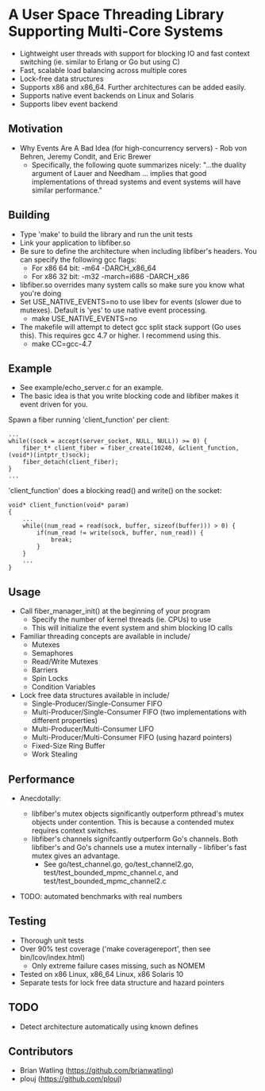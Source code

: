 # A User Space Threading Library Supporting Multi-Core Systems

- Lightweight user threads with support for blocking IO and fast context switching (ie. similar to Erlang or Go but using C)
- Fast, scalable load balancing across multiple cores
- Lock-free data structures
- Supports x86 and x86_64. Further architectures can be added easily.
- Supports native event backends on Linux and Solaris
- Supports libev event backend

## Motivation

- Why Events Are A Bad Idea (for high-concurrency servers) - Rob von Behren, Jeremy Condit, and Eric Brewer
    - Specifically, the following quote summarizes nicely:
        "...the duality argument of Lauer and Needham ... implies that good implementations of thread systems and event systems will have similar performance."


## Building

- Type 'make' to build the library and run the unit tests
- Link your application to libfiber.so
- Be sure to define the architecture when including libfiber's headers. You can specify the following gcc flags:
    - For x86 64 bit: -m64 -DARCH_x86_64
    - For x86 32 bit: -m32 -march=i686 -DARCH_x86
- libfiber.so overrides many system calls so make sure you know what you're doing
- Set USE_NATIVE_EVENTS=no to use libev for events (slower due to mutexes). Default is 'yes' to use native event processing.
    - make USE_NATIVE_EVENTS=no
- The makefile will attempt to detect gcc split stack support (Go uses this). This requires gcc 4.7 or higher. I recommend using this.
    - make CC=gcc-4.7

## Example

- See example/echo_server.c for an example.
- The basic idea is that you write blocking code and libfiber makes it event driven for you.

Spawn a fiber running 'client_function' per client:

    ...
    while((sock = accept(server_socket, NULL, NULL)) >= 0) {
        fiber_t* client_fiber = fiber_create(10240, &client_function, (void*)(intptr_t)sock);
        fiber_detach(client_fiber);
    }
    ...

'client_function' does a blocking read() and write() on the socket:

    void* client_function(void* param)
    {
        ...
        while((num_read = read(sock, buffer, sizeof(buffer))) > 0) {
            if(num_read != write(sock, buffer, num_read)) {
                break;
            }
        }
        ...
    }

## Usage

- Call fiber_manager_init() at the beginning of your program
    - Specify the number of kernel threads (ie. CPUs) to use
    - This will initialize the event system and shim blocking IO calls
- Familiar threading concepts are available in include/
    - Mutexes
    - Semaphores
    - Read/Write Mutexes
    - Barriers
    - Spin Locks
    - Condition Variables
- Lock free data structures available in include/
    - Single-Producer/Single-Consumer FIFO
    - Multi-Producer/Single-Consumer FIFO (two implementations with different properties)
    - Multi-Producer/Multi-Consumer LIFO
    - Multi-Producer/Multi-Consumer FIFO (using hazard pointers)
    - Fixed-Size Ring Buffer
    - Work Stealing

## Performance

- Anecdotally:
    - libfiber's mutex objects significantly outperform pthread's mutex objects under contention. This is because a contended mutex requires context switches.
    - libfiber's channels signifcantly outperform Go's channels. Both libfiber's  and Go's channels use a mutex internally - libfiber's fast mutex gives an advantage.
        - See go/test_channel.go, go/test_channel2.go, test/test_bounded_mpmc_channel.c, and test/test_bounded_mpmc_channel2.c


- TODO: automated benchmarks with real numbers

## Testing

- Thorough unit tests
- Over 90% test coverage ('make coveragereport', then see bin/lcov/index.html)
    - Only extreme failure cases missing, such as NOMEM
- Tested on x86 Linux, x86_64 Linux, x86 Solaris 10
- Separate tests for lock free data structure and hazard pointers

## TODO

- Detect architecture automatically using known defines

## Contributors

- Brian Watling (https://github.com/brianwatling)
- plouj (https://github.com/plouj)
